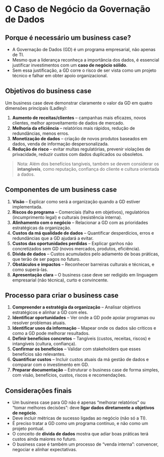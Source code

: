 # O Caso de Negócio da Governação de Dados

## Porque é necessário um business case?
- A Governação de Dados (GD) é um programa empresarial, não apenas de TI.  
- Mesmo que a liderança reconheça a importância dos dados, é essencial justificar investimentos com um **caso de negócio sólido**.  
- Sem essa justificação, a GD corre o risco de ser vista como um projeto técnico e falhar em obter apoio organizacional.  

## Objetivos do business case
Um business case deve demonstrar claramente o valor da GD em quatro dimensões principais (Ladley):

1. **Aumento de receitas/clientes** – campanhas mais eficazes, novos clientes, melhor aproveitamento de dados de mercado.  
2. **Melhoria da eficiência** – relatórios mais rápidos, redução de redundâncias, menos erros.  
3. **Monetização de dados** – criação de novos produtos baseados em dados, venda de informação despersonalizada.  
4. **Redução de risco** – evitar multas regulatórias, prevenir violações de privacidade, reduzir custos com dados duplicados ou obsoletos.  

> Nota: Além dos benefícios tangíveis, também se devem considerar os **intangíveis**, como reputação, confiança do cliente e cultura orientada a dados.  

## Componentes de um business case
1. **Visão** – Explicar como será a organização quando a GD estiver implementada.  
2. **Riscos do programa** – Comerciais (falha em objetivos), regulatórios (incumprimento legal) e culturais (resistência interna).  
3. **Alinhamento com o negócio** – Relacionar a GD com as prioridades estratégicas da organização.  
4. **Custos da má qualidade de dados** – Quantificar desperdícios, erros e redundâncias que a GD ajudará a evitar.  
5. **Custos das oportunidades perdidas** – Explicar ganhos não concretizados sem GD (novos mercados, produtos, eficiência).  
6. **Dívida de dados** – Custos acumulados pelo adiamento de boas práticas, que terão de ser pagos no futuro.  
7. **Obstáculos e impactos** – Reconhecer barreiras culturais e técnicas, e como superá-las.  
8. **Apresentação clara** – O business case deve ser redigido em linguagem empresarial (não técnica), curto e convincente.  

## Processo para criar o business case
1. **Compreender a estratégia da organização** – Analisar objetivos estratégicos e alinhar a GD com eles.  
2. **Identificar oportunidades** – Ver onde a GD pode apoiar programas ou resolver problemas atuais.  
3. **Identificar usos da informação** – Mapear onde os dados são críticos e como a GD pode melhorar resultados.  
4. **Definir benefícios concretos** – Tangíveis (custos, receitas, riscos) e intangíveis (cultura, confiança).  
5. **Confirmar os benefícios** – Validar com stakeholders que esses benefícios são relevantes.  
6. **Quantificar custos** – Incluir custos atuais da má gestão de dados e comparar com o investimento em GD.  
7. **Preparar documentação** – Estruturar o business case de forma simples, com visão, benefícios, custos, riscos e recomendações.  

## Considerações finais
- Um business case para GD não é apenas “melhorar relatórios” ou “tomar melhores decisões”: deve **ligar dados diretamente a objetivos de negócio**.  
- Deve incluir métricas de sucesso ligadas ao negócio (não só a TI).  
- É preciso tratar a GD como um programa contínuo, e não como um projeto pontual.  
- O conceito de **dívida de dados** mostra que adiar boas práticas terá custos ainda maiores no futuro.  
- O business case é também um processo de “venda interna”: convencer, negociar e alinhar expectativas.  

